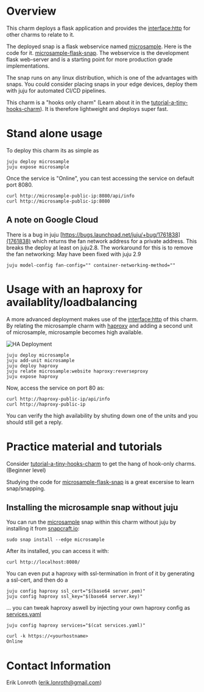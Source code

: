 # Overview
This charm deploys a flask application and provides the [interface:http] for other charms to relate to it.

The deployed snap is a flask webservice named [microsample]. Here is the code for it. [microsample-flask-snap]. The webservice is the development flask web-server and is a starting point for more production grade implementations.

The snap runs on any linux distribution, which is one of the advantages with snaps. You could consider placing snaps in your edge devices, deploy them with juju for automated CI/CD pipelines.

This charm is a "hooks only charm" (Learn about it in the [tutorial-a-tiny-hooks-charm]). It is therefore lightweight and deploys super fast.

# Stand alone usage
To deploy this charm its as simple as
```
juju deploy microsample
juju expose microsample
```
Once the service is "Online", you can test accessing the service on default port 8080.
```
curl http://microsample-public-ip:8080/api/info
curl http://microsample-public-ip:8080
```

## A note on Google Cloud
There is a bug in juju [https://bugs.launchpad.net/juju/+bug/1761838](1761838) which returns the fan network address for a private address. 
This breaks the deploy at least on juju2.8. The workaround for this is to remove the fan networking:
May have been fixed with juju 2.9
```
juju model-config fan-config="" container-networking-method=""
```


# Usage with an haproxy for availablity/loadbalancing
A more advanced deployment makes use of the [interface:http] of this charm.
By relating the microsample charm with [haproxy] and adding a second unit of microsample, microsample becomes high available.

![HA Deployment](https://raw.githubusercontent.com/erik78se/charm-microsample/master/microsample-ha.png)


```
juju deploy microsample
juju add-unit microsample
juju deploy haproxy
juju relate microsample:website haproxy:reverseproxy
juju expose haproxy
```
Now, access the service on port 80 as:
```
curl http://haproxy-public-ip/api/info
curl http://haproxy-public-ip
```

You can verify the high availability by shuting down one of the units and you should still get a reply. 




# Practice material and tutorials

Consider [tutorial-a-tiny-hooks-charm] to get the hang of hook-only charms. (Beginner level)

Studying the code for [microsample-flask-snap] is a great excersise to learn snap/snapping.

## Installing the microsample snap without juju
You can run the [microsample] snap within this charm without juju by installing it from [snapcraft.io]:
```
sudo snap install --edge microsample 
```
After its installed, you can access it with:
```
curl http://localhost:8080/
```

You can even put a haproxy with ssl-termination in front of it by generating a ssl-cert,
and then do a

    juju config haproxy ssl_cert="$(base64 server.pem)"
    juju config haproxy ssl_key="$(base64 server.key)"

... you can tweak haproxy aswell by injecting your own haproxy config as [services.yaml]

    juju config haproxy services="$(cat services.yaml)"
    
    curl -k https://<yourhostname>
    Online

# Contact Information
Erik Lonroth (erik.lonroth@gmail.com)

[interface:http]: https://discourse.jujucharms.com/t/interface-layers/1121
[microsample-flask-snap]: https://github.com/erik78se/microsample-flask-snap
[tutorial-a-tiny-hooks-charm]: https://discourse.jujucharms.com/t/tutorial-a-tiny-hooks-charm/1315
[snapcraft.io]: https://snapcraft.io/
[ssl-termination-proxy]: https://jujucharms.com/ssl-termination-proxy
[haproxy]: https://jujucharms.com/haproxy/
[microsample]: https://snapcraft.io/microsample
[services.yaml]: https://github.com/erik78se/charm-microsample/blob/e1730f9dfc2c48e28a7d424c2161b05ba7b6daee/services.yaml
